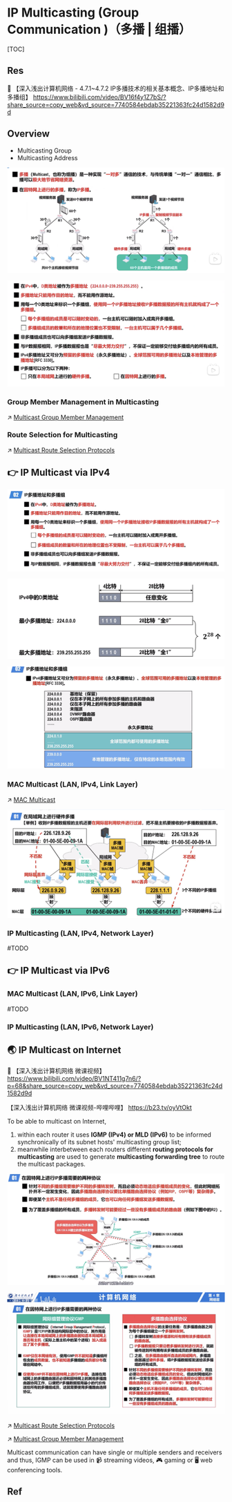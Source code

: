 # IP Multicasting (Group Communication )（多播 | 组播）

[TOC]



## Res
🔗 【深入浅出计算机网络 - 4.7.1~4.7.2 IP多播技术的相关基本概念、IP多播地址和多播组】 https://www.bilibili.com/video/BV16f4y1Z7bS/?share_source=copy_web&vd_source=7740584ebdab35221363fc24d1582d9d



## Overview
- Multicasting Group
- Multicasting Address

![](../../../../../../../../Assets/Pics/Screenshot%202023-05-19%20at%2010.57.30%20AM.png)

![](../../../../../../../../Assets/Pics/Screenshot%202023-05-19%20at%2010.57.45%20AM.png)


### Group Member Management in Multicasting
↗ [Multicast Group Member Management](Multicast%20Group%20Member%20Management/Multicast%20Group%20Member%20Management.md)


### Route Selection for Multicasting
↗ [Multicast Route Selection Protocols](Multicast%20Route%20Selection%20Protocols/Multicast%20Route%20Selection%20Protocols.md)



## 👉 IP Multicast via IPv4
![](../../../../../../../../Assets/Pics/Screenshot%202023-05-19%20at%2011.01.41%20AM.png)

![](../../../../../../../../Assets/Pics/Screenshot%202023-05-19%20at%2011.01.57%20AM.png)

![Screenshot 2022-11-26 at 5.06.15 PM](../../../../../../../../Assets/Pics/Screenshot%202022-11-26%20at%205.06.15%20PM.png)


### MAC Multicast (LAN, IPv4, Link Layer)
↗ [MAC Multicast](../../../../0x06%20Link%20Layer/Switched%20Network%20Channels/Broadcast%20Channels/MAC%20(Media%20Access%20Control)%20Protocol/MAC%20Multicast.md)

![Screenshot 2022-11-26 at 5.13.42 PM](../../../../../../../../Assets/Pics/Screenshot%202022-11-26%20at%205.13.42%20PM.png)


### IP Multicasting (LAN, IPv4, Network Layer)
#TODO 



## 👉 IP Multicast via IPv6
### MAC Multicast (LAN, IPv6, Link Layer)
#TODO 

### IP Multicasting (LAN, IPv6, Network Layer)



## 🌏 IP Multicast on Internet
🔗 【深入浅出计算机网络 微课视频】 https://www.bilibili.com/video/BV1NT411g7n6/?p=68&share_source=copy_web&vd_source=7740584ebdab35221363fc24d1582d9d

【深入浅出计算机网络 微课视频-哔哩哔哩】 https://b23.tv/oyVtOkt


To be able to multicast on Internet, 
1. within each router it uses **IGMP (IPv4) or MLD (IPv6)** to be informed synchronically of its subnet hosts' multicasting group list;
2. meanwhile interbetween each routers different **routing protocols for multicasting** are used to generate **multicasting forwarding tree** to route the multicast packages. 

![Screenshot 2022-11-26 at 5.16.55 PM](../../../../../../../../Assets/Pics/Screenshot%202022-11-26%20at%205.16.55%20PM.png)


![](../../../../../../../../Assets/Pics/IMG_4D805425FFE6-1.jpeg)

↗ [Multicast Route Selection Protocols](Multicast%20Route%20Selection%20Protocols/Multicast%20Route%20Selection%20Protocols.md)

↗ [Multicast Group Member Management](Multicast%20Group%20Member%20Management/Multicast%20Group%20Member%20Management.md)


Multicast communication can have single or multiple senders and receivers and thus, IGMP can be used in 📹 streaming videos, 🎮 gaming or 🖥 web conferencing tools. 



## Ref
